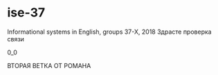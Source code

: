 # ise-37
Informational systems in English, groups 37-X, 2018
Здрасте проверка связи

0_0

ВТОРАЯ ВЕТКА ОТ РОМАНА
